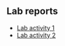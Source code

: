 ## Lab reports

- [Lab activity 1](https://github.com/scratcher221/iot_portfolio/blob/master/team/1/lab.md)
- [Lab activity 2](https://github.com/scratcher221/iot_portfolio/blob/master/team/2/lab.md)
